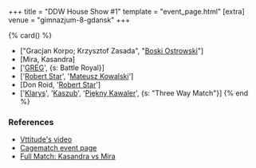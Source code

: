 +++
title = "DDW House Show #1"
template = "event_page.html"
[extra]
venue = "gimnazjum-8-gdansk"
+++

{% card() %}
- ["Gracjan Korpo; Krzysztof Zasada", "[Boski Ostrowski](@/w/ostrowski.md)"]
- [Mira, Kasandra]
- ['[GREG](@/w/greg.md)', {s: Battle Royal}]
- ['[Robert Star](@/w/robert-star.md)', '[Mateusz Kowalski](@/w/mateusz-kowalski.md)']
- [Don Roid, '[Robert Star](@/w/robert-star.md)']
- ['[Klarys](@/w/klarys.md)', '[Kaszub](@/w/kaszub.md)', '[Piękny Kawaler](@/w/piekny-kawaler.md)',
  {s: "Three Way Match"}]
{% end %}

### References

* [Vttitude's video](https://www.youtube.com/watch?v=s0qnr_fL1xI)
* [Cagematch event page](https://www.cagematch.net/?id=1&nr=129059)
* [Full Match: Kasandra vs Mira](https://www.youtube.com/watch?v=XCgBTAGddOg)
